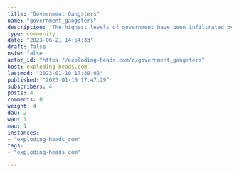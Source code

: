 ```yaml
---
title: "Government Gangsters" 
name: "government_gangsters"
description: "The highest levels of government have been infiltrated by an anti-democratic Deep State that can be defeated by refocusing our national security mission and relentlessly defending the truth.A sinister cabal of corrupt law enforcement personnel, intelligence agents, and military officials at the highest levels of government plotted to overthrow a president. Even after they failed, they continue to secretly pull the levers of power without any accountability to the American people. This isn’t the synopsis of a fictional spy thriller. This is what is actually happening in the United States government.In Government Gangsters, Kash Patel—a former top official in the White House, the Department of Defense, the Intelligence Community, and the Department of Justice—pulls back the curtain on the Deep State, revealing the major players and tactics within the permanent government bureaucracy, which has spent decades stripping power away from the American people and their elected leaders. Based on his firsthand knowledge, Patel reveals how we can defeat the Deep State, reassert self-government, and restore our democracy."
type: community
date: "2023-06-21 14:54:33"
draft: false
nsfw: false
actor_id: "https://exploding-heads.com/c/government_gangsters"
host: exploding-heads.com
lastmod: "2023-01-10 17:49:02"
published: "2023-01-10 17:47:29"
subscribers: 4
posts: 4
comments: 0
weight: 4
dau: 2
wau: 1
mau: 1
instances:
- "exploding-heads_com"
tags: 
- "exploding-heads_com"

---
```

